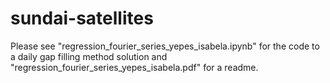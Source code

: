 # sundai-satellites

Please see "regression_fourier_series_yepes_isabela.ipynb" for the code to a daily gap filling method solution and "regression_fourier_series_yepes_isabela.pdf" for a readme.